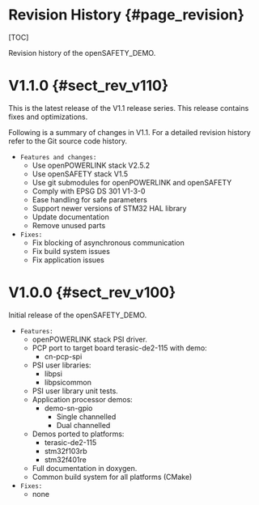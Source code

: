 Revision History {#page_revision}
==================

[TOC]

Revision history of the openSAFETY_DEMO.

# V1.1.0    {#sect_rev_v110}

This is the latest release of the V1.1 release series. This release contains fixes and optimizations.

Following is a summary of changes in V1.1.
For a detailed revision history refer to the Git source code history.

* `Features and changes:`
  - Use openPOWERLINK stack V2.5.2
  - Use openSAFETY stack V1.5
  - Use git submodules for openPOWERLINK and openSAFETY
  - Comply with EPSG DS 301 V1-3-0
  - Ease handling for safe parameters
  - Support newer versions of STM32 HAL library
  - Update documentation
  - Remove unused parts
* `Fixes:`
  - Fix blocking of asynchronous communication
  - Fix build system issues
  - Fix application issues


# V1.0.0    {#sect_rev_v100}

Initial release of the openSAFETY_DEMO.

* `Features:`
  - openPOWERLINK stack PSI driver.
  - PCP port to target board terasic-de2-115 with demo:
     * cn-pcp-spi
  - PSI user libraries:
     * libpsi
     * libpsicommon
  - PSI user library unit tests.
  - Application processor demos:
     * demo-sn-gpio
        - Single channelled
        - Dual channelled
  - Demos ported to platforms:
     * terasic-de2-115
     * stm32f103rb
     * stm32f401re
  - Full documentation in doxygen.
  - Common build system for all platforms (CMake)
* `Fixes:`
  - none
